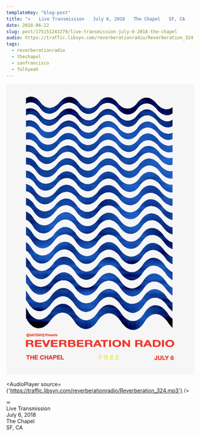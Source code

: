 ```yaml
---
templateKey: "blog-post"
title: "⋍ ⠀ Live Transmission ⠀ July 6, 2018 ⠀ The Chapel ⠀ SF, CA ⠀⠀"
date: 2018-06-22
slug: post/175151243279/live-transmission-july-6-2018-the-chapel
audio: https://traffic.libsyn.com/reverberationradio/Reverberation_324.mp3
tags:
  - reverberationradio
  - thechapel
  - sanfrancisco
  - folkyeah
---
```


![⋍ ⠀ Live Transmission ⠀ July 6, 2018 ⠀ The Chapel ⠀ SF, CA ⠀⠀](../images/22e5d7f4ac282454481b1992c7d1f687d71324f922aa5f7a5e297aed677705cd.jpg)

<AudioPlayer source={'https://traffic.libsyn.com/reverberationradio/Reverberation_324.mp3'} />

<p>⋍ ⠀<br />Live Transmission ⠀<br />July 6, 2018 ⠀<br />The Chapel ⠀<br />SF, CA ⠀⠀<br /></p>
